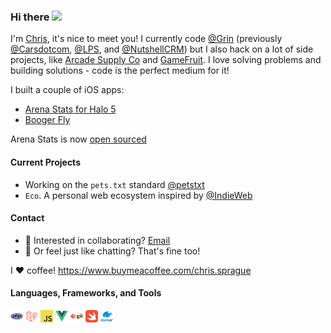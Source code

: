 ### Hi there <img src="https://media.giphy.com/media/hvRJCLFzcasrR4ia7z/giphy.gif" width="25px">

I'm [Chris](https://chaoscontrol.org/), it's nice to meet you! I currently code [@Grin](https://grin.co) (previously [@Carsdotcom](https://github.com/carsdotcom), [@LPS](https://github.com/literacypro), and [@NutshellCRM](https://github.com/nutshellcrm)) but I also hack on a lot of side projects, like [Arcade Supply Co](https://arcadesupplycompany.com) and [GameFruit](https://www.gamefruit.app). I love solving problems and building solutions - code is the perfect medium for it!

I built a couple of iOS apps:
- [Arena Stats for Halo 5](https://apps.apple.com/us/app/arena-stats-for-halo-5/id1071676473#?platform=iphone)
- [Booger Fly](https://apps.apple.com/us/app/booger-fly/id903872274)

Arena Stats is now [open sourced](https://github.com/TheRobotCohort/arenastats)

#### Current Projects
- Working on the `pets.txt` standard [@petstxt](https://petstxt.org)
- `Eco`. A personal web ecosystem inspired by [@IndieWeb](https://indieweb.org)

#### Contact
- 💼 Interested in collaborating? [Email](mailto:chris@chaoscontrol.org)
- 💬 Or feel just like chatting? That's fine too!

I ❤️ coffee! https://www.buymeacoffee.com/chris.sprague

#### Languages, Frameworks, and Tools

<code><img height="20" src="https://raw.githubusercontent.com/github/explore/80688e429a7d4ef2fca1e82350fe8e3517d3494d/topics/php/php.png"></code>
<code><img height="20" src="https://raw.githubusercontent.com/github/explore/80688e429a7d4ef2fca1e82350fe8e3517d3494d/topics/laravel/laravel.png"></code>
<code><img height="20" src="https://raw.githubusercontent.com/github/explore/80688e429a7d4ef2fca1e82350fe8e3517d3494d/topics/javascript/javascript.png"></code>
<code><img height="20" src="https://raw.githubusercontent.com/github/explore/80688e429a7d4ef2fca1e82350fe8e3517d3494d/topics/vue/vue.png"></code>
<code><img height="20" src="https://raw.githubusercontent.com/github/explore/80688e429a7d4ef2fca1e82350fe8e3517d3494d/topics/git/git.png"></code>
<code><img height="20" src="https://raw.githubusercontent.com/github/explore/80688e429a7d4ef2fca1e82350fe8e3517d3494d/topics/swift/swift.png"></code>
<code><img height="20" src="https://raw.githubusercontent.com/github/explore/80688e429a7d4ef2fca1e82350fe8e3517d3494d/topics/docker/docker.png"></code>
